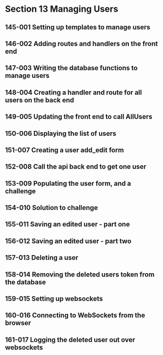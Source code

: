 # Section 13 Managing Users

## 145-001 Setting up templates to manage users
## 146-002 Adding routes and handlers on the front end
## 147-003 Writing the database functions to manage users
## 148-004 Creating a handler and route for all users on the back end
## 149-005 Updating the front end to call AllUsers
## 150-006 Displaying the list of users
## 151-007 Creating a user add_edit form
## 152-008 Call the api back end to get one user
## 153-009 Populating the user form, and a challenge
## 154-010 Solution to challenge
## 155-011 Saving an edited user - part one
## 156-012 Saving an edited user - part two
## 157-013 Deleting a user
## 158-014 Removing the deleted users token from the database
## 159-015 Setting up websockets
## 160-016 Connecting to WebSockets from the browser
## 161-017 Logging the deleted user out over websockets